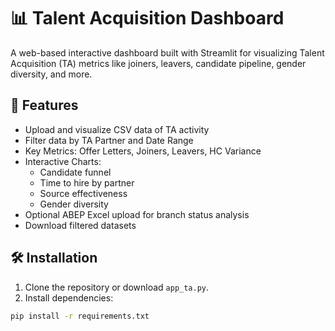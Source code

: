 # 📊 Talent Acquisition Dashboard 

A web-based interactive dashboard built with Streamlit for visualizing Talent Acquisition (TA) metrics like joiners, leavers, candidate pipeline, gender diversity, and more.

## 🚀 Features

- Upload and visualize CSV data of TA activity
- Filter data by TA Partner and Date Range
- Key Metrics: Offer Letters, Joiners, Leavers, HC Variance
- Interactive Charts:
  - Candidate funnel
  - Time to hire by partner
  - Source effectiveness
  - Gender diversity
- Optional ABEP Excel upload for branch status analysis
- Download filtered datasets

## 🛠️ Installation

1. Clone the repository or download `app_ta.py`.
2. Install dependencies:

```bash
pip install -r requirements.txt
